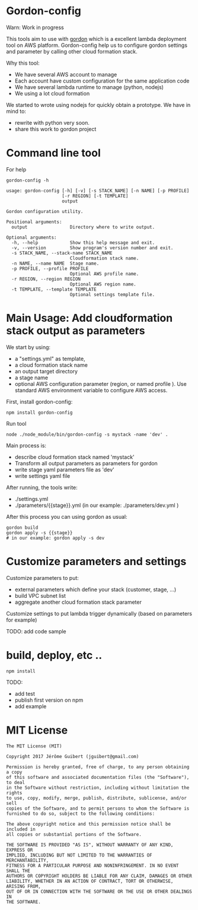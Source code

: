 # Gordon-config

Warn: Work in progress

This tools aim to use with [gordon](https://github.com/jorgebastida/gordon) which is a excellent lambda deployment tool on AWS platform.
Gordon-config help us to configure gordon settings and parameter by calling other cloud formation stack.

Why this tool:
- We have several AWS account to manage
- Each account have custom configuration for the same application code
- We have several lambda runtime to manage (python, nodejs)
- We using a lot cloud formation

We started to wrote using nodejs for quickly obtain a prototype. We have in mind to:
- rewrite with python very soon.
- share this work to gordon project


# Command line tool

For help
```
gordon-config -h

usage: gordon-config [-h] [-v] [-s STACK_NAME] [-n NAME] [-p PROFILE]
                     [-r REGION] [-t TEMPLATE]
                     output

Gordon configuration utility.

Positional arguments:
  output                Directory where to write output.

Optional arguments:
  -h, --help            Show this help message and exit.
  -v, --version         Show program's version number and exit.
  -s STACK_NAME, --stack-name STACK_NAME
                        Cloudformation stack name.
  -n NAME, --name NAME  Stage name.
  -p PROFILE, --profile PROFILE
                        Optional AWS profile name.
  -r REGION, --region REGION
                        Optional AWS region name.
  -t TEMPLATE, --template TEMPLATE
                        Optional settings template file.
```



# Main Usage: Add cloudformation stack output as parameters

We start by using:
 - a "settings.yml" as template,
 - a cloud formation stack name
 - an output target directory
 - a stage name
 - optional AWS configuration parameter (region, or named profile ). Use standard AWS environment variable to configure AWS access.


First, install gordon-config:

```
npm install gordon-config
```

Run tool

```
node ./node_module/bin/gordon-config -s mystack -name 'dev' .
```

Main process is:
- describe cloud formation stack named 'mystack'
- Transform all output parameters as parameters for gordon
- write stage yaml parameters file as 'dev'
- write settings yaml file


 After running, the tools write:
 - ./settings.yml
 - ./parameters/{{stage}}.yml (in our example: ./parameters/dev.yml )

After this process you can using gordon as usual:
```
gordon build
gordon apply -s {{stage}}
# in our example: gordon apply -s dev
```


# Customize parameters and settings


Customize parameters to put:
- external parameters which define your stack (customer, stage, ...)
- build VPC subnet list
- aggregate another cloud formation stack parameter

Customize settings to put lambda trigger dynamically (based on parameters for example)


TODO: add code sample


# build, deploy, etc ..

```
npm install
```

TODO:
- add test
- publish first version on npm
- add example


# MIT License

```
The MIT License (MIT)

Copyright 2017 Jérôme Guibert (jguibert@gmail.com)

Permission is hereby granted, free of charge, to any person obtaining a copy
of this software and associated documentation files (the "Software"), to deal
in the Software without restriction, including without limitation the rights
to use, copy, modify, merge, publish, distribute, sublicense, and/or sell
copies of the Software, and to permit persons to whom the Software is
furnished to do so, subject to the following conditions:

The above copyright notice and this permission notice shall be included in
all copies or substantial portions of the Software.

THE SOFTWARE IS PROVIDED "AS IS", WITHOUT WARRANTY OF ANY KIND, EXPRESS OR
IMPLIED, INCLUDING BUT NOT LIMITED TO THE WARRANTIES OF MERCHANTABILITY,
FITNESS FOR A PARTICULAR PURPOSE AND NONINFRINGEMENT. IN NO EVENT SHALL THE
AUTHORS OR COPYRIGHT HOLDERS BE LIABLE FOR ANY CLAIM, DAMAGES OR OTHER
LIABILITY, WHETHER IN AN ACTION OF CONTRACT, TORT OR OTHERWISE, ARISING FROM,
OUT OF OR IN CONNECTION WITH THE SOFTWARE OR THE USE OR OTHER DEALINGS IN
THE SOFTWARE.
```
